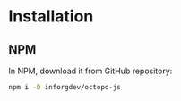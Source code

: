 # Installation

## NPM

In NPM, download it from GitHub repository:

```bash
npm i -D inforgdev/octopo-js
```
